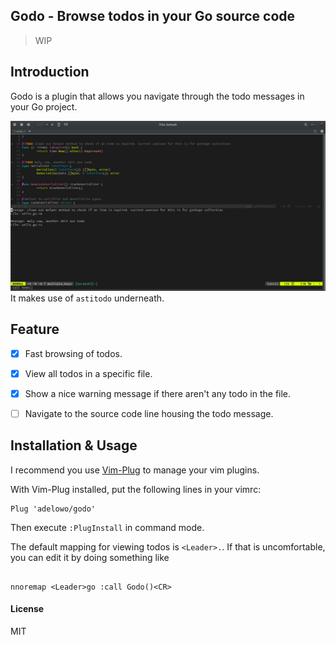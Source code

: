 ## Godo - Browse todos in your Go source code

> WIP

## Introduction

Godo is a plugin that allows you navigate  through the todo messages in your Go project.

![Godo in action](https://github.com/adelowo/godo/blob/master/doc/screenshot.png)
It makes use of `astitodo` underneath.

##  Feature
 - [x] Fast browsing of todos.
 - [x] View all todos in a specific file.
 - [x] Show a nice warning message if there aren't any todo in the file.
 - [ ] Navigate to the source code line housing the todo message.


## Installation & Usage

I recommend you use [Vim-Plug](https://github.com/junegunn/vim-plug/blob/master/README.md) to manage your vim plugins.

With Vim-Plug installed, put the following lines in your vimrc:

```vim
Plug 'adelowo/godo'
```

Then execute `:PlugInstall` in command mode.


The default mapping for viewing todos is `<Leader>.`. If that is uncomfortable, you can edit it by doing something like 

```vim

nnoremap <Leader>go :call Godo()<CR>
```

#### License

MIT
